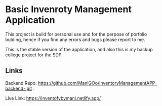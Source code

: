 # Basic Invenroty Management Application

This project is build for personal use and for the perpose of porfolio bulding, hence if you find any errors and bugs please report to me.

This is the stable version of the application, 
and also this is my backup college project for the SDP.

## Links
Backend Repo: https://github.com/ManiGOo/InventoryManagementAPP-backend-.git .

Live Link: https://inventofybymani.netlify.app/